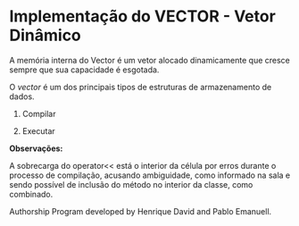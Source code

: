 # Implementação do VECTOR - Vetor Dinâmico

A memória interna do Vector é um vetor alocado dinamicamente que cresce sempre que sua capacidade é esgotada.

O *vector* é um dos principais tipos de estruturas de armazenamento de dados. 

1. Compilar


2. Executar


**Observações:**

A sobrecarga do operator<< está o interior da célula por erros durante o processo de compilação, acusando ambiguidade, como informado na sala e sendo possível de inclusão do método no interior da classe, como combinado.

Authorship
Program developed by Henrique David and Pablo Emanuell.
